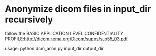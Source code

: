 
# Anonymize dicom files in input_dir recursively
follow the BASIC APPLICATION LEVEL CONFIDENTIALITY PROFILE:http://dicom.nema.org/Dicom/supps/sup55_03.pdf

usage: python dcm_anon.py input_dir output_dir


